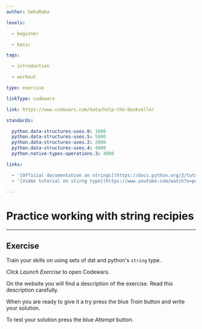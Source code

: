```yaml
---
author: SebaRaba

levels:

  - beginner

  - basic

tags:

  - introduction

  - workout

type: exercise

linkType: codewars

link: https://www.codewars.com/kata/help-the-bookseller

standards:

  python.data-structures-uses.0: 1000
  python.data-structures-uses.5: 5000
  python.data-structures-uses.2: 2000
  python.data-structures-uses.4: 4000
  python.native-types-operations.3: 4000

links:

  - '[Official documentation on strings](https://docs.python.org/3/tutorial/datastructures.html){website}'
  - '[Video tutorial on stirng type](https://www.youtube.com/watch?v=pqmhZcPpTys){video}'
  
---
```


# Practice working with string recipies

---
## Exercise

Train your skills on using sets of dat and python's `string` type.

Click *Launch Exercise* to open Codewars.

On the website you will find a description of the exercise. Read this description carefully. 

When you are ready to give it a try press the blue *Train* button and write your solution. 

To test your solution press the blue *Attempt* button.
